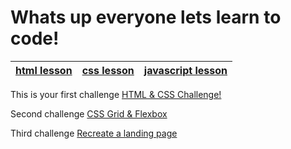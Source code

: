 # Whats up everyone lets learn to code!

| [html lesson](./html.md) | [css lesson](./css.md) | [javascript lesson](./javascript.md) |
| ------------------------ | ---------------------- | ------------------------------------ |


This is your first challenge
[HTML & CSS Challenge!](./challenge1.md)

Second challenge
[CSS Grid & Flexbox](./challenge2.md)

Third challenge
[Recreate a landing page](./challenge3.md)
